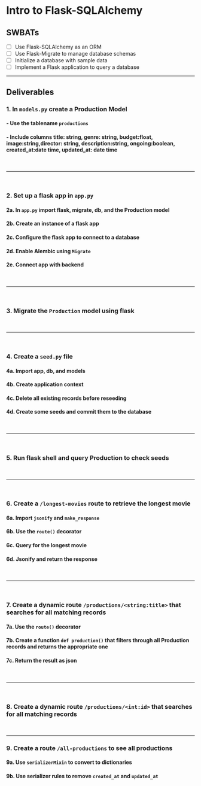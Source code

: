 # Intro to Flask-SQLAlchemy

## SWBATs

- [ ] Use Flask-SQLAlchemy as an ORM
- [ ] Use Flask-Migrate to manage database schemas
- [ ] Initialize a database with sample data
- [ ] Implement a Flask application to query a database

---

## Deliverables

### 1. In `models.py` create a Production Model 
#### - Use the tablename `productions`
#### - Include columns title: string, genre: string, budget:float, image:string,director: string, description:string, ongoing:boolean, created_at:date time, updated_at: date time 

<br />

---

<br />

### 2. Set up a flask app in `app.py`
#### 2a. In `app.py` import flask, migrate, db, and the Production model
#### 2b. Create an instance of a flask app
#### 2c. Configure the flask app to connect to a database 
#### 2d. Enable Alembic using `Migrate`
#### 2e. Connect app with backend

<br />

---

<br />

### 3. Migrate the `Production` model using flask

<br />

---

<br />

### 4. Create a `seed.py` file
#### 4a. Import app, db, and models
#### 4b. Create application context 
#### 4c. Delete all existing records before reseeding
#### 4d. Create some seeds and commit them to the database

<br />

---

<br />

### 5. Run flask shell and query Production to check seeds

<br />

---

<br />

### 6. Create a `/longest-movies` route to retrieve the longest movie
#### 6a. Import `jsonify` and `make_response`
#### 6b. Use the `route()` decorator
#### 6c. Query for the longest movie
#### 6d. Jsonify and return the response

<br />

---

<br />

### 7. Create a dynamic route `/productions/<string:title>` that searches for all matching records
#### 7a. Use the `route()` decorator
#### 7b. Create a function `def production()` that filters through all Production records and returns the appropriate one
#### 7c. Return the result as json

<br />

---

<br />

### 8. Create a dynamic route `/productions/<int:id>` that searches for all matching records

<br />

---

### 9. Create a route `/all-productions` to see all productions
#### 9a. Use `serializerMixin` to convert to dictionaries
#### 9b. Use serializer rules to remove `created_at` and `updated_at`